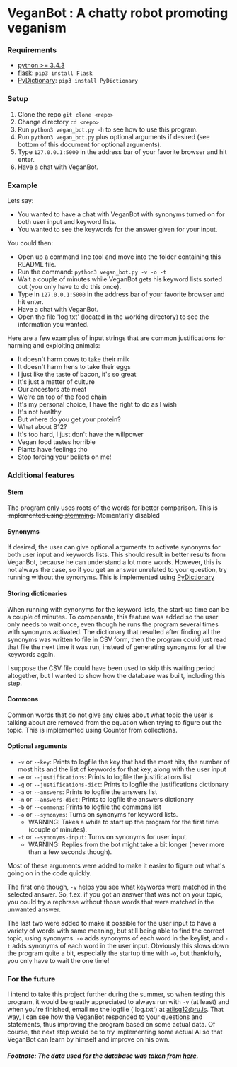 # VeganBot : A chatty robot promoting veganism

### Requirements

- [python >= 3.4.3](https://www.python.org/downloads/release/python-343/)
- [flask](http://flask.pocoo.org/docs/0.10/installation/): `pip3 install Flask`
- [PyDictionary](https://pypi.python.org/pypi/PyDictionary/1.3.4): `pip3 install PyDictionary`

### Setup

1. Clone the repo `git clone <repo>`
2. Change directory `cd <repo>`
3. Run `python3 vegan_bot.py -h` to see how to use this program.
4. Run `python3 vegan_bot.py` plus optional arguments if desired (see bottom of this document for optional arguments).
5. Type `127.0.0.1:5000` in the address bar of your favorite browser and hit enter.
6. Have a chat with VeganBot.

### Example

Lets say:

* You wanted to have a chat with VeganBot with synonyms turned on for both user input and keyword lists.
* You wanted to see the keywords for the answer given for your input.

You could then:

* Open up a command line tool and move into the folder containing this README file.
* Run the command: `python3 vegan_bot.py -v -o -t`
* Wait a couple of minutes while VeganBot gets his keyword lists sorted out (you only have to do this once).
* Type in `127.0.0.1:5000` in the address bar of your favorite browser and hit enter.
* Have a chat with VeganBot.
* Open the file 'log.txt' (located in the working directory) to see the information you wanted.

Here are a few examples of input strings that are common justifications for harming and exploiting animals:

* It doesn't harm cows to take their milk
* It doesn't harm hens to take their eggs
* I just like the taste of bacon, it's so great
* It's just a matter of culture
* Our ancestors ate meat
* We're on top of the food chain
* It's my personal choice, I have the right to do as I wish
* It's not healthy
* But where do you get your protein?
* What about B12?
* It's too hard, I just don't have the willpower
* Vegan food tastes horrible
* Plants have feelings tho
* Stop forcing your beliefs on me!

### Additional features

#### Stem

~~The program only uses roots of the words for better comparison. This is implemented using [stemming](https://pypi.python.org/pypi/stemming/1.0).~~ Momentarily disabled

#### Synonyms

If desired, the user can give optional arguments to activate synonyms for both user input and keywords lists. This should result in better results from VeganBot, because he can understand a lot more words. However, this is not always the case, so if you get an answer unrelated to your question, try running without the synonyms. This is implemented using [PyDictionary](https://pypi.python.org/pypi/PyDictionary/1.3.4)

#### Storing dictionaries

When running with synonyms for the keyword lists, the start-up time can be a couple of minutes. To compensate, this feature was added so the user only needs to wait once, even though he runs the program several times with synonyms activated. The dictionary that resulted after finding all the synonyms was written to file in CSV form, then the program could just read that file the next time it was run, instead of generating synonyms for all the keywords again.

I suppose the CSV file could have been used to skip this waiting period altogether, but I wanted to show how the database was built, including this step.

#### Commons

Common words that do not give any clues about what topic the user is talking about are removed from the equation when trying to figure out the topic. This is implemented using Counter from collections.

#### Optional arguments

* `-v` or `--key`: Prints to logfile the key that had the most hits, the number of most hits and the list of keywords for that key, along with the user input
* `-e` or `--justifications`: Prints to logfile the justifications list
* `-g` or `--justifications-dict`: Prints to logfile the justifications dictionary
* `-a` or `--answers`: Prints to logfile the answers list
* `-n` or `--answers-dict`: Prints to logfile the answers dictionary
* `-b` or `--commons`: Prints to logfile the commons list
* `-o` or `--synonyms`: Turns on synonyms for keyword lists. 
  - WARNING: Takes a while to start up the program for the first time (couple of minutes).
* `-t` or `--synonyms-input`: Turns on synonyms for user input. 
  - WARNING: Replies from the bot might take a bit longer (never more than a few seconds though).

Most of these arguments were added to make it easier to figure out what's going on in the code quickly. 

The first one though, `-v` helps you see what keywords were matched in the selected answer. So, f.ex. if you got an answer that was not on your topic, you could try a rephrase without those words that were matched in the unwanted answer.

The last two were added to make it possible for the user input to have a variety of words with same meaning, but still being able to find the correct topic, using synonyms. `-o` adds synonyms of each word in the keylist, and `-t` adds synonyms of each word in the user input. Obviously this slows down the program quite a bit, especially the startup time with `-o`, but thankfully, you only have to wait the one time!

### For the future

I intend to take this project further during the summer, so when testing this program, it would be greatly appreciated to always run with `-v` (at least) and when you're finished, email me the logfile ('log.txt') at atlisg12@ru.is. That way, I can see how the VeganBot responded to your questions and statements, thus improving the program based on some actual data. Of course, the next step would be to try implementing some actual AI so that VeganBot can learn by himself and improve on his own.

##### Footnote: The data used for the database was taken from [here](http://www.vegansidekick.com/guide).
